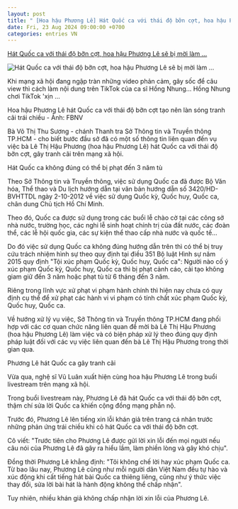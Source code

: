 ```yaml
---
layout: post
title: " [Hoa hậu Phương Lê] Hát Quốc ca với thái độ bỡn cợt, hoa hậu Phương Lê sẽ bị mời làm ..."
date: Fri, 23 Aug 2024 09:00:00 +0700
categories: entries VN
---
```

[Hát Quốc ca với thái độ bỡn cợt, hoa hậu Phương Lê sẽ bị mời làm ...](https://tuoitre.vn/hat-quoc-ca-voi-thai-do-bon-cot-hoa-hau-phuong-le-se-bi-moi-lam-viec-20240822163207429.htm)

![Hát Quốc ca với thái độ bỡn cợt, hoa hậu Phương Lê sẽ bị mời làm ...](https://cdn1.tuoitre.vn/thumb_w/1200/471584752817336320/2024/8/22/44810089836790889756840162453179229017737154n-17243188108512014155520-199-0-914-1366-crop-17243189699331442700419.jpg)

Khi mạng xã hội đang ngập tràn những video phản cảm, gây sốc để câu view thì cách làm nội dung trên TikTok của ca sĩ Hồng Nhung... Hồng Nhung chơi TikTok 'xịn ...

Hoa hậu Phương Lê hát Quốc ca với thái độ bỡn cợt tạo nên làn sóng tranh cãi trái chiều - Ảnh: FBNV

Bà Võ Thị Thu Sương - chánh Thanh tra Sở Thông tin và Truyền thông TP.HCM - cho biết bước đầu sở đã có một số thông tin liên quan đến vụ việc bà Lê Thị Hậu Phương (hoa hậu Phương Lê) hát Quốc ca với thái độ bỡn cợt, gây tranh cãi trên mạng xã hội.

Hát Quốc ca không đúng có thể bị phạt đến 3 năm tù

Theo Sở Thông tin và Truyền thông, việc sử dụng Quốc ca đã được Bộ Văn hóa, Thể thao và Du lịch hướng dẫn tại văn bản hướng dẫn số 3420/HD-BVHTTDL ngày 2-10-2012 về việc sử dụng Quốc kỳ, Quốc huy, Quốc ca, chân dung Chủ tịch Hồ Chí Minh.

Theo đó, Quốc ca được sử dụng trong các buổi lễ chào cờ tại các công sở nhà nước, trường học, các nghi lễ sinh hoạt chính trị của đất nước, các đoàn thể, các lễ hội quốc gia, các sự kiện thể thao cấp nhà nước và quốc tế…

Do đó việc sử dụng Quốc ca không đúng hướng dẫn trên thì có thể bị truy cứu trách nhiệm hình sự theo quy định tại điều 351 Bộ luật Hình sự năm 2015 quy định "Tội xúc phạm Quốc kỳ, Quốc huy, Quốc ca": Người nào cố ý xúc phạm Quốc kỳ, Quốc huy, Quốc ca thì bị phạt cảnh cáo, cải tạo không giam giữ đến 3 năm hoặc phạt tù từ 6 tháng đến 3 năm.

Riêng trong lĩnh vực xử phạt vi phạm hành chính thì hiện nay chưa có quy định cụ thể để xử phạt các hành vi vi phạm có tính chất xúc phạm Quốc kỳ, Quốc huy, Quốc ca.

Về hướng xử lý vụ việc, Sở Thông tin và Truyền thông TP.HCM đang phối hợp với các cơ quan chức năng liên quan để mời bà Lê Thị Hậu Phương (hoa hậu Phương Lê) làm việc và có biện pháp xử lý theo đúng quy định pháp luật đối với các vụ việc liên quan đến bà Lê Thị Hậu Phương trong thời gian qua.

Phương Lê hát Quốc ca gây tranh cãi

Vừa qua, nghệ sĩ Vũ Luân xuất hiện cùng hoa hậu Phương Lê trong buổi livestream trên mạng xã hội.

Trong buổi livestream này, Phương Lê đã hát Quốc ca với thái độ bỡn cợt, thậm chí sửa lời Quốc ca khiến cộng đồng mạng phẫn nộ.

Trước đó, Phương Lê lên tiếng xin lỗi khán giả trên trang cá nhân trước những phản ứng trái chiều khi cô hát Quốc ca với thái độ bỡn cợt.

Cô viết: "Trước tiên cho Phương Lê được gửi lời xin lỗi đến mọi người nếu câu nói của Phương Lê đã gây ra hiểu lầm, làm phiền lòng và gây khó chịu".

Đồng thời Phương Lê khẳng định: "Tôi không chế lời hay xúc phạm Quốc ca. Từ bao lâu nay, Phương Lê cũng như mỗi người dân Việt Nam đều tự hào và xúc động khi cất tiếng hát bài Quốc ca thiêng liêng, cũng như ý thức việc thay đổi, sửa lời bài hát là hành động không thể chấp nhận".

Tuy nhiên, nhiều khán giả không chấp nhận lời xin lỗi của Phương Lê.

